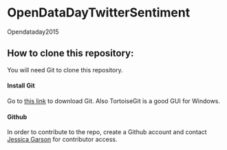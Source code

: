 # OpenDataDayTwitterSentiment
Opendataday2015

## How to clone this repository:
You will need Git to clone this repository.
#### Install Git
Go to [this link](http://git-scm.com/) to download Git.
Also TortoiseGit is a good GUI for Windows.
#### Github
In order to contribute to the repo, create a Github account and contact [Jessica Garson](https://github.com/JessicaGarson) for contributor access.
